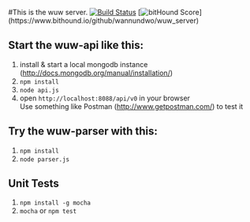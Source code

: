 #This is the wuw server.
[![Build Status](https://travis-ci.org/wannundwo/wuw_server.svg?branch=master)](https://travis-ci.org/wannundwo/wuw_server)
[![bitHound Score](https://www.bithound.io/github/wannundwo/wuw_server/badges/score.svg?)](https://www.bithound.io/github/wannundwo/wuw_server)

## Start the wuw-api like this:  
1. install & start a local mongodb instance (http://docs.mongodb.org/manual/installation/)  
2. `npm install`  
3. `node api.js`  
4. open `http://localhost:8088/api/v0` in your browser  
Use something like Postman (http://www.getpostman.com/) to test it  


## Try the wuw-parser with this:  
1. `npm install`  
2. `node parser.js`

## Unit Tests
1. `npm install -g mocha`
2. `mocha` or `npm test`